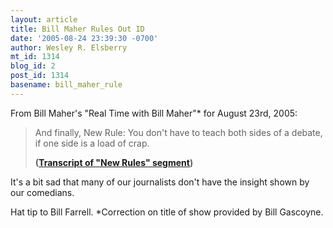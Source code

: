 ```yaml
---
layout: article
title: Bill Maher Rules Out ID
date: '2005-08-24 23:39:30 -0700'
author: Wesley R. Elsberry
mt_id: 1314
blog_id: 2
post_id: 1314
basename: bill_maher_rule
---
```

From Bill Maher's "Real Time with Bill Maher"\* for August 23rd, 2005:

> And finally, New Rule: You don't have to teach both sides of a debate, if one side is a load of crap.
> 
> **([Transcript of "New Rules" segment](http://www.hbo.com/billmaher/new_rules/))**

It's a bit sad that many of our journalists don't have the insight shown by our comedians.

Hat tip to Bill Farrell. \*Correction on title of show provided by Bill Gascoyne.
